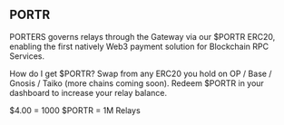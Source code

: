 ## PORTR
PORTERS governs relays through the Gateway via our $PORTR ERC20, enabling the first natively Web3 payment solution for Blockchain RPC Services.

How do I get $PORTR?
Swap from any ERC20 you hold on OP / Base / Gnosis / Taiko (more chains coming soon).
Redeem $PORTR in your dashboard to increase your relay balance.

 $4.00 = 1000 $PORTR = 1M Relays